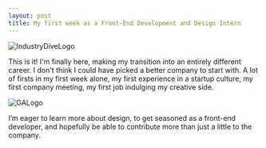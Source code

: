 ```yaml
---
layout: post
title: My first week as a Front-End Development and Design Intern
---
```

![IndustryDiveLogo](http://i.imgur.com/we0QrLn.jpg)

This is it! I'm finally here, making my transition into an entirely different career. I don't think I could have picked a better company to start with. A lot of firsts in my first week alone, my first experience in a startup culture, my first company meeting, my first job indulging my creative side.

![GALogo](http://www.coindesk.com/wp-content/themes/coindesk2/images/events/consensus-2015/sponsors-and-partners/general-assembly.png)

I’m eager to learn more about design, to get seasoned as a front-end developer, and hopefully be able to contribute more than just a little to the company.
